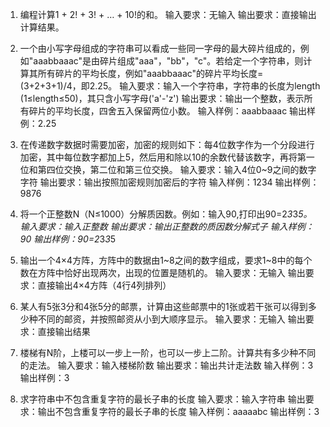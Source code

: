1. 编程计算1 + 2! + 3! + … + 10!的和。
输入要求：无输入
输出要求：直接输出计算结果。

2. 一个由小写字母组成的字符串可以看成一些同一字母的最大碎片组成的，例如"aaabbaaac"是由碎片组成"aaa"，"bb"，"c"。若给定一个字符串，则计算其所有碎片的平均长度，例如"aaabbaaac"的碎片平均长度=(3+2+3+1)/4，即2.25。
输入要求：输入一个字符串，字符串的长度为length (1≤length≤50)，其只含小写字母('a'-'z')
输出要求：输出一个整数，表示所有碎片的平均长度，四舍五入保留两位小数。
输入样例：aaabbaaac
输出样例：2.25

3. 在传递数字数据时需要加密，加密的规则如下：每4位数字作为一个分段进行加密，其中每位数字都加上5，然后用和除以10的余数代替该数字，再将第一位和第四位交换，第二位和第三位交换。
输入要求：输入4位0~9之间的数字字符
输出要求：输出按照加密规则加密后的字符
输入样例：1234
输出样例：9876

4. 将一个正整数N（N≤1000）分解质因数。例如：输入90,打印出90=2*3*3*5。
输入要求：输入正整数
输出要求：输出正整数的质因数分解式子
输入样例：90
输出样例：90=2*3*3*5

5. 输出一个4×4方阵，方阵中的数据由1~8之间的数字组成，要求1~8中的每个数在方阵中恰好出现两次，出现的位置是随机的。
输入要求：无输入
输出要求：直接输出4×4方阵（4行4列排列）

6. 某人有5张3分和4张5分的邮票，计算由这些邮票中的1张或若干张可以得到多少种不同的邮资，并按照邮资从小到大顺序显示。
输入要求：无输入
输出要求：直接输出结果

7. 楼梯有N阶，上楼可以一步上一阶，也可以一步上二阶。计算共有多少种不同的走法。
输入要求：输入楼梯阶数
输出要求：输出共计走法数
输入样例：3
输出样例：3

8. 求字符串中不包含重复字符的最长子串的长度
输入要求：输入字符串
输出要求：输出不包含重复字符的最长子串的长度
输入样例：aaaaabc
输出样例：3

